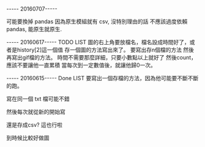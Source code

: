 ----- 20160707-----

可能要換掉 pandas
因為原生模組就有 csv, 沒特別理由的話
不應該過度依賴 pandas, 能原生就原生.


----- 20160617-----
TODO LIST
圖的右上角要放檔名，檔名設成時間好了，或者是history[2]這一個值
存一個圖的方法寫出來了。
要寫出存n個檔的方法
然後再寫出gif檔的方法。
時間不需要那麼詳細，只要小數點以上就好了
然後count，應該不要讓他一直累積
當每次到一定數值後，就讓他歸0一次。

----- 20160615-----
Done LIST
要寫出一個存檔的方法，因為他可能要不斷不斷的跑。

寫在同一個 txt 檔可能不錯

然後每次就從新的開始寫

還是存成csv? 這也行啦

到時候比較好做圖
